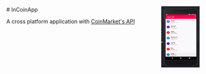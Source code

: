 
<img align="right" width="100" height=160 src="https://github.com/Aman9026/InCoinApp/blob/master/DemoAsset/Demoicon.png">
# InCoinApp

A cross platform application with [CoinMarket's API](https://coinmarketcap.com/api/)



